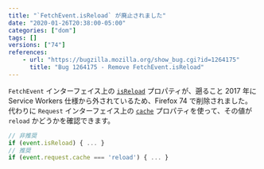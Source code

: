 ```yaml
---
title: "`FetchEvent.isReload` が廃止されました"
date: "2020-01-26T20:38:00-05:00"
categories: ["dom"]
tags: []
versions: ["74"]
references:
    - url: "https://bugzilla.mozilla.org/show_bug.cgi?id=1264175"
      title: "Bug 1264175 - Remove FetchEvent.isReload"
---
```

`FetchEvent` インターフェイス上の [`isReload`](https://developer.mozilla.org/docs/Web/API/FetchEvent/isReload) プロパティが、遡ること 2017 年に Service Workers 仕様から外されているため、Firefox 74 で削除されました。代わりに `Request` インターフェイス上の [`cache`](https://developer.mozilla.org/docs/Web/API/Request/cache) プロパティを使って、その値が `reload` かどうかを確認できます。

```js
// 非推奨
if (event.isReload) { ... }
// 推奨
if (event.request.cache === 'reload') { ... }
```
